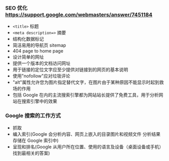 ### SEO 优化 https://support.google.com/webmasters/answer/7451184

* `<title>` 标题
* `<meta description=>` 摘要
* 结构化数据标记
* 简洁易用的导航页 sitemap
* 404 page to home page
* 设计简单的网址
* 提供一个版本的文档访问网址
* 用于链接的定位文字应至少提供对链接到的网页的基本说明
* 使用"nofollow"应对垃圾评论
* "alt"属性允许您为图片指定替代文字，在图片由于某种原因不能显示时起到救场的作用
* 包括 Google 在内的主流搜索引擎都为网站站长提供了免费工具，用于分析网站在搜索引擎中的效果

### Google 搜索的工作方式
* 抓取
* 编入索引(Google 会分析内容、网页上嵌入的目录图片和视频文件 分析结果存储在 Google 索引中)
* 呈现和排名(Google 从用户所在位置、使用的语言及设备（桌面设备或手机）找到最相关的答案)